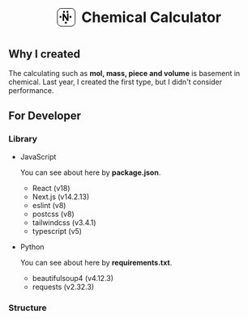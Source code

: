# <div style="display: flex; justify-content: center; align-items: center;"><img src="./public/n-electro-icon.svg" width="28" style="border: 1px solid black; padding: 3px; margin: 12px; border-radius: 8px" />Chemical Calculator</div>

## Why I created

The calculating such as **mol, mass, piece and volume** is basement in chemical.
Last year, I created the first type, but I didn't consider performance.

## For Developer

### Library

- JavaScript

  You can see about here by **package.json**.

  - React (v18)
  - Next.js (v14.2.13)
  - eslint (v8)
  - postcss (v8)
  - tailwindcss (v3.4.1)
  - typescript (v5)

- Python

  You can see about here by **requirements.txt**.

  - beautifulsoup4 (v4.12.3)
  - requests (v2.32.3)

### Structure
